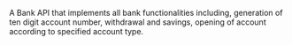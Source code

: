 A Bank API that implements all bank functionalities including, generation of ten digit account number, withdrawal and savings, opening of account according to specified account type.

